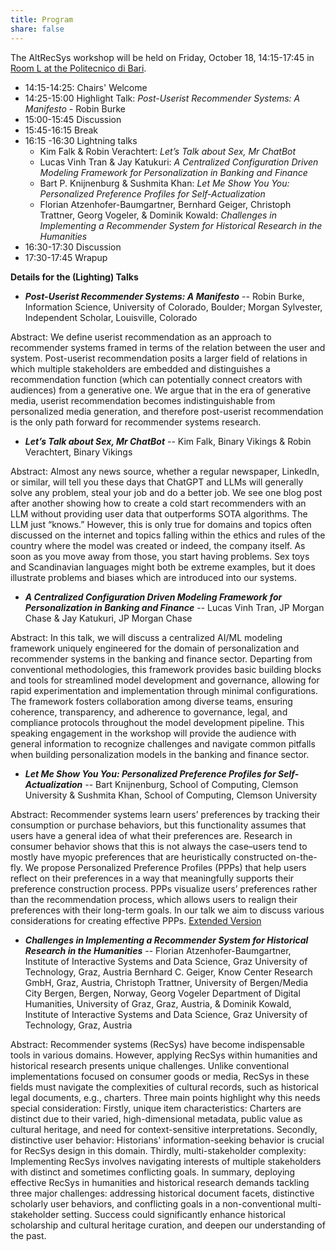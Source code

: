 ```yaml
---
title: Program
share: false
---
```


The AltRecSys workshop will be held on Friday, October 18, 14:15-17:45 in [Room L at the Politecnico di Bari](https://recsys.acm.org/recsys24/location/#campus).

* 14:15-14:25: Chairs' Welcome
* 14:25-15:00 Highlight Talk:  _Post-Userist Recommender Systems: A Manifesto_ - Robin Burke
* 15:00-15:45 Discussion
* 15:45-16:15 Break
* 16:15 -16:30 Lightning talks
   * Kim Falk & Robin Verachtert: _Let’s Talk about Sex, Mr ChatBot_
   * Lucas Vinh Tran & Jay Katukuri: _A Centralized Configuration Driven Modeling Framework for Personalization in Banking and Finance_
   * Bart P. Knijnenburg & Sushmita Khan: _Let Me Show You You: Personalized Preference Profiles for Self-Actualization_
   * Florian Atzenhofer-Baumgartner, Bernhard Geiger, Christoph Trattner, Georg Vogeler, & Dominik Kowald: _Challenges in Implementing a Recommender System for Historical Research in the Humanities_
* 16:30-17:30 Discussion
* 17:30-17:45 Wrapup 

**Details for the (Lighting) Talks**
* _**Post-Userist Recommender Systems: A Manifesto**_
    -- Robin Burke, Information Science, University of Colorado, Boulder; Morgan Sylvester, Independent Scholar, Louisville, Colorado

Abstract: 
We define userist recommendation as an approach to recommender systems framed in terms of the relation between the user and system. Post-userist recommendation posits a larger field of relations in which multiple stakeholders are embedded and distinguishes a recommendation function (which can potentially connect creators with audiences) from a generative one. We argue that in the era of generative media, userist recommendation becomes indistinguishable from personalized media generation, and therefore post-userist recommendation is the only path forward for recommender systems research.
  
* _**Let’s Talk about Sex, Mr ChatBot**_
  --   Kim Falk, Binary Vikings & Robin Verachtert, Binary Vikings

Abstract: Almost any news source, whether a regular newspaper, LinkedIn, or similar, will tell you these days that ChatGPT and LLMs will generally solve any problem, steal your job and do a better job. We see one blog post after another showing how to create a cold start recommenders with an LLM without providing user data that outperforms SOTA algorithms. The LLM just “knows.” However, this is only true for domains and topics often discussed on the internet and topics falling within the ethics and rules of the country where the model was created or indeed, the company itself. As soon as you move away from those, you start having problems. 
Sex toys and Scandinavian languages might both be extreme examples, but it does illustrate problems and biases which are introduced into our systems.

* _**A Centralized Configuration Driven Modeling Framework for Personalization in Banking and Finance**_
    -- Lucas Vinh Tran, JP Morgan Chase & Jay Katukuri, JP Morgan Chase

Abstract: 
In this talk, we will discuss a centralized AI/ML modeling framework uniquely engineered for the domain of personalization and recommender systems in the banking and finance sector. Departing from conventional methodologies, this framework provides basic building blocks and tools for streamlined model development and governance, allowing for rapid experimentation and implementation through minimal configurations. The framework fosters collaboration among diverse teams, ensuring coherence, transparency, and adherence to governance, legal, and compliance protocols throughout the model development pipeline. This speaking engagement in the workshop will provide the audience with general information to recognize challenges and navigate common pitfalls when building personalization models in the banking and finance sector.

* _**Let Me Show You You: Personalized Preference Profiles for Self-Actualization**_
    -- Bart Knijnenburg, School of Computing, Clemson University & Sushmita Khan, School of Computing, Clemson University

Abstract: 
Recommender systems learn users’ preferences by tracking their consumption or purchase behaviors, but this functionality assumes that users have a general idea of what their preferences are. Research in consumer behavior shows that this is not always the case–users tend to mostly have myopic preferences that are heuristically constructed on-the-fly. We propose Personalized Preference Profiles (PPPs) that help users reflect on their preferences in a way that meaningfully supports their preference construction process. PPPs visualize users’ preferences rather than the recommendation process, which allows users to realign their preferences with their long-term goals. In our talk we aim to discuss various considerations for creating effective PPPs. [Extended Version](https://www.usabart.nl/portfolio/PPPs.pdf)

* _**Challenges in Implementing a Recommender System for Historical Research in the Humanities**_
    -- Florian Atzenhofer-Baumgartner, Institute of Interactive Systems and Data Science, Graz University of Technology, Graz, Austria
Bernhard C. Geiger, Know Center Research GmbH, Graz, Austria, Christoph Trattner,  University of Bergen/Media City Bergen, Bergen, Norway, 
Georg Vogeler Department of Digital Humanities, University of Graz, Graz, Austria, & Dominik Kowald, Institute of Interactive Systems and Data Science, Graz University of Technology, Graz, Austria

Abstract: 
Recommender systems (RecSys) have become indispensable tools in various domains. However, applying RecSys within humanities and historical research presents unique challenges. Unlike conventional implementations focused on consumer goods or media, RecSys in these fields must navigate the complexities of cultural records, such as historical legal documents, e.g., charters. Three main points highlight why this needs special consideration:
Firstly, unique item characteristics: Charters are distinct due to their varied, high-dimensional metadata, public value as cultural heritage, and need for context-sensitive interpretations. Secondly, distinctive user behavior: Historians' information-seeking behavior is crucial for RecSys design in this domain. Thirdly, multi-stakeholder complexity: Implementing RecSys involves navigating interests of multiple stakeholders with distinct and sometimes conflicting goals. 
In summary, deploying effective RecSys in humanities and historical research demands tackling three major challenges: addressing historical document facets, distinctive scholarly user behaviors, and conflicting goals in a non-conventional multi-stakeholder setting. Success could significantly enhance historical scholarship and cultural heritage curation, and deepen our understanding of the past.

  
